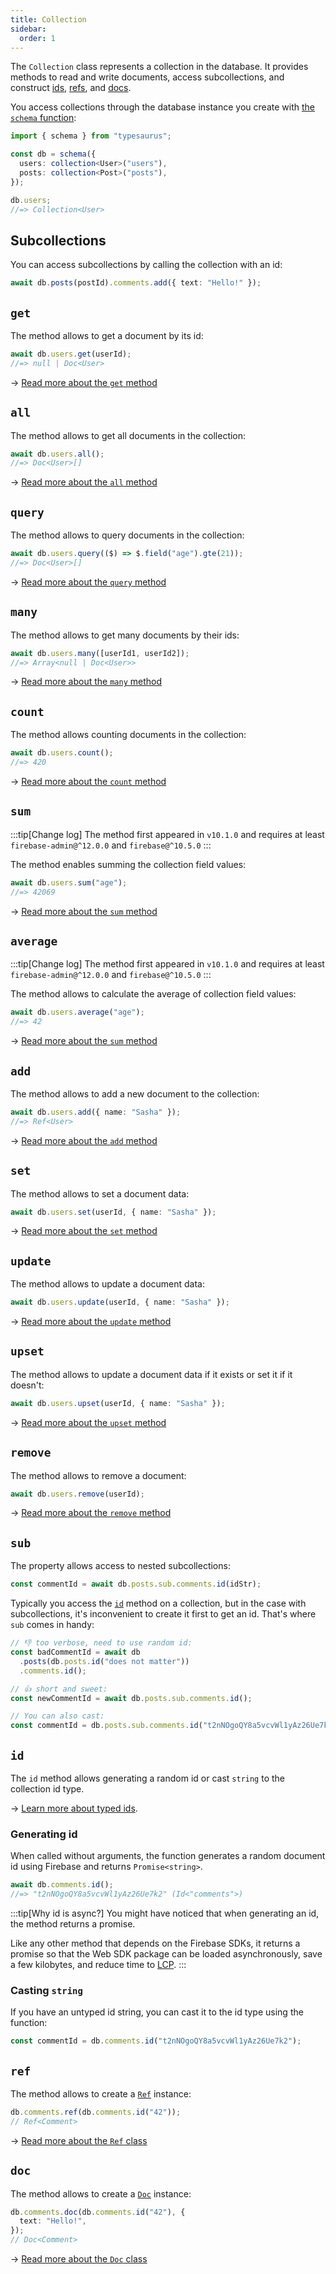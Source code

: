 ```yaml
---
title: Collection
sidebar:
  order: 1
---
```


The `Collection` class represents a collection in the database. It provides methods to read and write documents, access subcollections, and construct [ids](#id), [refs](#ref), and [docs](#doc).

You access collections through the database instance you create with [the `schema` function](/api/schema):

```ts
import { schema } from "typesaurus";

const db = schema({
  users: collection<User>("users"),
  posts: collection<Post>("posts"),
});

db.users;
//=> Collection<User>
```

## Subcollections

You can access subcollections by calling the collection with an id:

```ts
await db.posts(postId).comments.add({ text: "Hello!" });
```

## `get`

The method allows to get a document by its id:

```ts
await db.users.get(userId);
//=> null | Doc<User>
```

→ [Read more about the `get` method](/api/reading/get/)

## `all`

The method allows to get all documents in the collection:

```ts
await db.users.all();
//=> Doc<User>[]
```

→ [Read more about the `all` method](/api/reading/all/)

## `query`

The method allows to query documents in the collection:

```ts
await db.users.query(($) => $.field("age").gte(21));
//=> Doc<User>[]
```

→ [Read more about the `query` method](/api/reading/query/)

## `many`

The method allows to get many documents by their ids:

```ts
await db.users.many([userId1, userId2]);
//=> Array<null | Doc<User>>
```

→ [Read more about the `many` method](/api/reading/many/)

## `count`

The method allows counting documents in the collection:

```ts
await db.users.count();
//=> 420
```

→ [Read more about the `count` method](/api/reading/count/)

## `sum`

:::tip[Change log]
The method first appeared in `v10.1.0` and requires at least `firebase-admin@^12.0.0` and `firebase@^10.5.0`
:::

The method enables summing the collection field values:

```ts
await db.users.sum("age");
//=> 42069
```

→ [Read more about the `sum` method](/api/reading/sum/)

## `average`

:::tip[Change log]
The method first appeared in `v10.1.0` and requires at least `firebase-admin@^12.0.0` and `firebase@^10.5.0`
:::

The method allows to calculate the average of collection field values:

```ts
await db.users.average("age");
//=> 42
```

→ [Read more about the `sum` method](/api/reading/sum/)

## `add`

The method allows to add a new document to the collection:

```ts
await db.users.add({ name: "Sasha" });
//=> Ref<User>
```

→ [Read more about the `add` method](/api/writing/add/)

## `set`

The method allows to set a document data:

```ts
await db.users.set(userId, { name: "Sasha" });
```

→ [Read more about the `set` method](/api/writing/set/)

## `update`

The method allows to update a document data:

```ts
await db.users.update(userId, { name: "Sasha" });
```

→ [Read more about the `update` method](/api/writing/update/)

## `upset`

The method allows to update a document data if it exists or set it if it doesn't:

```ts
await db.users.upset(userId, { name: "Sasha" });
```

→ [Read more about the `upset` method](/api/writing/upset/)

## `remove`

The method allows to remove a document:

```ts
await db.users.remove(userId);
```

→ [Read more about the `remove` method](/api/writing/remove/)

## `sub`

The property allows access to nested subcollections:

```ts
const commentId = await db.posts.sub.comments.id(idStr);
```

Typically you access the [`id`](#id) method on a collection, but in the case with subcollections, it's inconvenient to create it first to get an id. That's where `sub` comes in handy:

```ts
// 👎 too verbose, need to use random id:
const badCommentId = await db
  .posts(db.posts.id("does not matter"))
  .comments.id();

// 👍 short and sweet:
const newCommentId = await db.posts.sub.comments.id();

// You can also cast:
const commentId = db.posts.sub.comments.id("t2nNOgoQY8a5vcvWl1yAz26Ue7k2");
```

## `id`

The `id` method allows generating a random id or cast `string` to the collection id type.

→ [Learn more about typed ids](/type-safety/typed-ids/).

### Generating id

When called without arguments, the function generates a random document id using Firebase and returns `Promise<string>`.

```ts
await db.comments.id();
//=> "t2nNOgoQY8a5vcvWl1yAz26Ue7k2" (Id<"comments">)
```

:::tip[Why id is async?]
You might have noticed that when generating an id, the method returns a promise.

Like any other method that depends on the Firebase SDKs, it returns a promise so that the Web SDK package can be loaded asynchronously, save a few kilobytes, and reduce time to [LCP](https://web.dev/lcp/).
:::

### Casting `string`

If you have an untyped id string, you can cast it to the id type using the function:

```ts
const commentId = db.comments.id("t2nNOgoQY8a5vcvWl1yAz26Ue7k2");
```

## `ref`

The method allows to create a [`Ref`](/classes/ref/) instance:

```ts
db.comments.ref(db.comments.id("42"));
// Ref<Comment>
```

→ [Read more about the `Ref` class](/classes/ref/)

## `doc`

The method allows to create a [`Doc`](/classes/doc/) instance:

```ts
db.comments.doc(db.comments.id("42"), {
  text: "Hello!",
});
// Doc<Comment>
```

→ [Read more about the `Doc` class](/classes/doc/)
